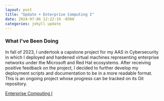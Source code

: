 ```yaml
---
layout: post
title: "Update + Enterprise Computing I"
date: 2024-07-06 12:22:19 -0500
categories: jekyll update
---
```


### What I've Been Doing

In fall of 2023, I undertook a capstone project for my AAS in Cybersecurity in which I deployed and hardened virtual machines representing enterprise networks under the Microsoft and Red Hat ecosystems. After receiving positive feedback on the project, I decided to further develop my deployment scripts and documentation to be in a more readable format. This is an ongoing project whose progress can be tracked on its Git repository.

[Enterprise Computing I](https://github.com/nniemeir/Enterprise-Computing-I)

